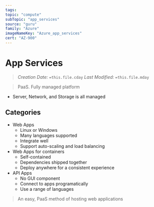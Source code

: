 ```yaml
---
tags:
topic: "compute"
subTopic: "app_services"
source: "guru"
family: "Azure"
imageNameKey: "Azure_app_services"
cert: "AZ-900"
---
```

# App Services
> *Creation Date:* `=this.file.cday`
> *Last Modified:* `=this.file.mday`

> PaaS. Fully managed platform

- Server, Network, and Storage is all managed

## Categories

- Web Apps
	- Linux or Windows
	- Many languages supported
	- Integrate well
	- Support auto-scaling and load balancing
- Web Apps for containers
	- Self-contained
	- Dependencies shipped together
	- Deploy anywhere for a consistent experience
- API Apps
	- No GUI component
	- Connect to apps programatically
	- Use a range of languages

> An easy, PaaS method of hosting web applications


